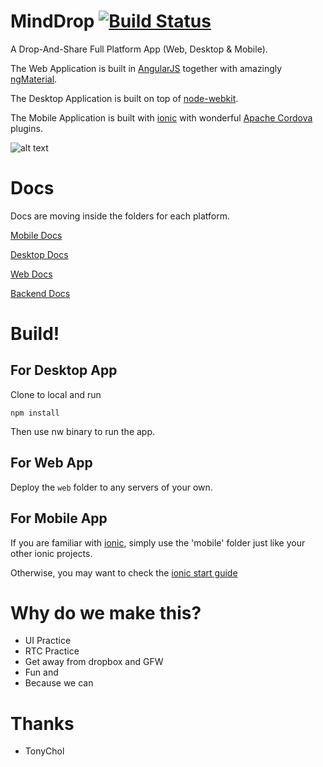 # MindDrop [![Build Status](https://travis-ci.org/buildmind-tech/MindDrop.svg?branch=master)](https://travis-ci.org/buildmind-tech/MindDrop)
A Drop-And-Share Full Platform App (Web, Desktop & Mobile).

The Web Application is built in [AngularJS](https://angularjs.org/) together with amazingly [ngMaterial](https://material.angularjs.org).

The Desktop Application is built on top of [node-webkit](https://github.com/nwjs/nw.js).

The Mobile Application is built with [ionic](http://ionicframework.com/) with wonderful [Apache Cordova](http://cordova.apache.org/) plugins.

![alt text](http://drop.buildmind.org/favicon.png "Mind-Drop")

# Docs
Docs are moving inside the folders for each platform.

[Mobile Docs](https://github.com/buildmind-tech/MindDrop/blob/master/mobile/mobile.doc.md)

[Desktop Docs](https://github.com/buildmind-tech/MindDrop/blob/master/app/desktop.doc.md)

[Web Docs]()

[Backend Docs](https://github.com/buildmind-tech/MindDrop/blob/master/server/server.doc.md)

# Build!
## For Desktop App

Clone to local and run 

    npm install
    
Then use nw binary to run the app.

## For Web App

Deploy the `web` folder to any servers of your own.

## For Mobile App

If you are familiar with [ionic](http://ionicframework.com/), simply use the 'mobile' folder just like your other ionic projects. 

Otherwise, you may want to check the [ionic start guide](http://ionicframework.com/getting-started/)

# Why do we make this?

* UI Practice
* RTC Practice
* Get away from dropbox and GFW
* Fun and
* Because we can

# Thanks
* TonyChol

